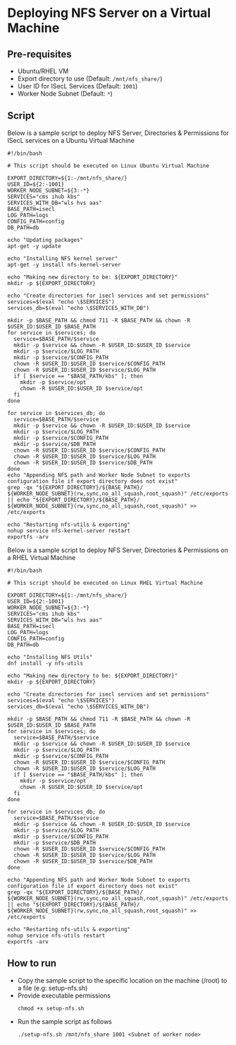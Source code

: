 # Deploying NFS Server on a Virtual Machine	

## Pre-requisites

* Ubuntu/RHEL VM
* Export directory to use (Default: `/mnt/nfs_share/`)
* User ID for ISecL Services (Default: `1001`)
* Worker Node Subnet (Default: `*`)

## Script

Below is a sample script to deploy NFS Server, Directories & Permissions for ISecL services on a Ubuntu Virtual Machine

```shell
#!/bin/bash

# This script should be executed on Linux Ubuntu Virtual Machine

EXPORT_DIRECTORY=${1:-/mnt/nfs_share/}
USER_ID=${2:-1001}
WORKER_NODE_SUBNET=${3:-*}
SERVICES="cms ihub kbs"
SERVICES_WITH_DB="wls hvs aas"
BASE_PATH=isecl
LOG_PATH=logs
CONFIG_PATH=config
DB_PATH=db

echo "Updating packages"
apt-get -y update

echo "Installing NFS kernel server"
apt-get -y install nfs-kernel-server

echo "Making new directory to be: ${EXPORT_DIRECTORY}"
mkdir -p ${EXPORT_DIRECTORY}

echo "Create directories for isecl services and set permissions"
services=$(eval "echo \$SERVICES")
services_db=$(eval "echo \$SERVICES_WITH_DB")

mkdir -p $BASE_PATH && chmod 711 -R $BASE_PATH && chown -R $USER_ID:$USER_ID $BASE_PATH
for service in $services; do
  service=$BASE_PATH/$service
  mkdir -p $service && chown -R $USER_ID:$USER_ID $service
  mkdir -p $service/$LOG_PATH
  mkdir -p $service/$CONFIG_PATH
  chown -R $USER_ID:$USER_ID $service/$CONFIG_PATH
  chown -R $USER_ID:$USER_ID $service/$LOG_PATH
  if [ $service == "$BASE_PATH/kbs" ]; then
    mkdir -p $service/opt
    chown -R $USER_ID:$USER_ID $service/opt
  fi
done

for service in $services_db; do
  service=$BASE_PATH/$service
  mkdir -p $service && chown -R $USER_ID:$USER_ID $service
  mkdir -p $service/$LOG_PATH
  mkdir -p $service/$CONFIG_PATH
  mkdir -p $service/$DB_PATH
  chown -R $USER_ID:$USER_ID $service/$CONFIG_PATH
  chown -R $USER_ID:$USER_ID $service/$LOG_PATH
  chown -R $USER_ID:$USER_ID $service/$DB_PATH
done
echo "Appending NFS path and Worker Node Subnet to exports configuration file if export directory does not exist"
grep -qx "${EXPORT_DIRECTORY}/${BASE_PATH}/        ${WORKER_NODE_SUBNET}(rw,sync,no_all_squash,root_squash)" /etc/exports || echo "${EXPORT_DIRECTORY}/${BASE_PATH}/        ${WORKER_NODE_SUBNET}(rw,sync,no_all_squash,root_squash)" >> /etc/exports

echo "Restarting nfs-utils & exporting"
nohup service nfs-kernel-server restart
exportfs -arv
```

Below is a sample script to deploy NFS Server, Directories & Permissions on a RHEL Virtual Machine

```shell
#!/bin/bash

# This script should be executed on Linux RHEL Virtual Machine

EXPORT_DIRECTORY=${1:-/mnt/nfs_share/}
USER_ID=${2:-1001}
WORKER_NODE_SUBNET=${3:-*}
SERVICES="cms ihub kbs"
SERVICES_WITH_DB="wls hvs aas"
BASE_PATH=isecl
LOG_PATH=logs
CONFIG_PATH=config
DB_PATH=db

echo "Installing NFS Utils"
dnf install -y nfs-utils

echo "Making new directory to be: ${EXPORT_DIRECTORY}"
mkdir -p ${EXPORT_DIRECTORY}

echo "Create directories for isecl services and set permissions"
services=$(eval "echo \$SERVICES")
services_db=$(eval "echo \$SERVICES_WITH_DB")

mkdir -p $BASE_PATH && chmod 711 -R $BASE_PATH && chown -R $USER_ID:$USER_ID $BASE_PATH
for service in $services; do
  service=$BASE_PATH/$service
  mkdir -p $service && chown -R $USER_ID:$USER_ID $service
  mkdir -p $service/$LOG_PATH
  mkdir -p $service/$CONFIG_PATH
  chown -R $USER_ID:$USER_ID $service/$CONFIG_PATH
  chown -R $USER_ID:$USER_ID $service/$LOG_PATH
  if [ $service == "$BASE_PATH/kbs" ]; then
    mkdir -p $service/opt
    chown -R $USER_ID:$USER_ID $service/opt
  fi
done

for service in $services_db; do
  service=$BASE_PATH/$service
  mkdir -p $service && chown -R $USER_ID:$USER_ID $service
  mkdir -p $service/$LOG_PATH
  mkdir -p $service/$CONFIG_PATH
  mkdir -p $service/$DB_PATH
  chown -R $USER_ID:$USER_ID $service/$CONFIG_PATH
  chown -R $USER_ID:$USER_ID $service/$LOG_PATH
  chown -R $USER_ID:$USER_ID $service/$DB_PATH
done

echo "Appending NFS path and Worker Node Subnet to exports configuration file if export directory does not exist"
grep -qx "${EXPORT_DIRECTORY}/${BASE_PATH}/        ${WORKER_NODE_SUBNET}(rw,sync,no_all_squash,root_squash)" /etc/exports || echo "${EXPORT_DIRECTORY}/${BASE_PATH}/        ${WORKER_NODE_SUBNET}(rw,sync,no_all_squash,root_squash)" >> /etc/exports

echo "Restarting nfs-utils & exporting"
nohup service nfs-utils restart
exportfs -arv
```

## How to run
* Copy the sample script to the specific location on the machine (/root) to a file (e.g: setup-nfs.sh)
* Provide executable permissions
  ```shell
  chmod +x setup-nfs.sh
  ```
* Run the sample script as follows
  ```shell
  ./setup-nfs.sh /mnt/nfs_share 1001 <Subnet of worker node>
  ```
